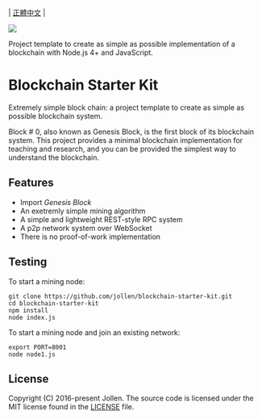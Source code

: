 | <a href="README_zh-TW.md">正體中文</a> |

<img src="http://block0.org/images/block0.org.jpg" />

Project template to create as simple as possible implementation of a blockchain with Node.js 4+ and JavaScript.

# Blockchain Starter Kit

Extremely simple block chain: a project template to create as simple as possible blockchain system.

Block # 0, also known as Genesis Block, is the first block of its blockchain system. This project provides a minimal blockchain implementation for teaching and research, and you can be provided the simplest way to understand the blockchain.

## Features

* Import _Genesis Block_
* An exetremly simple mining algorithm
* A simple and lightweight REST-style RPC system
* A p2p network system over WebSocket
* There is no proof-of-work implementation

## Testing

To start a mining node:

```
git clone https://github.com/jollen/blockchain-starter-kit.git
cd blockchain-starter-kit
npm install
node index.js
```

To start a mining node and join an existing network:

```
export PORT=8001
node node1.js
```

## License

Copyright (C) 2016-present Jollen. The source code is licensed under the MIT license found in the [LICENSE](LICENSE) file.
